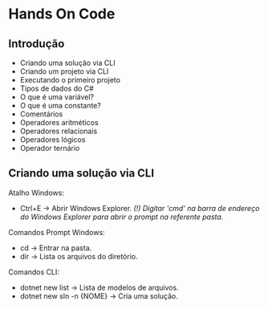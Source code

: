 # Hands On Code

## Introdução

- Criando uma solução via CLI
- Criando um projeto via CLI
- Executando o primeiro projeto
- Tipos de dados do C#
- O que é uma variável?
- O que é uma constante?
- Comentários
- Operadores aritméticos
- Operadores relacionais
- Operadores lógicos
- Operador ternário

## Criando uma solução via CLI

Atalho Windows:
- Ctrl+E -> Abrir Windows Explorer.
*(!) Digitar 'cmd' na barra de endereço do Windows Explorer para abrir o prompt na referente pasta.*

Comandos Prompt Windows:
- cd -> Entrar na pasta.
- dir -> Lista os arquivos do diretório.

Comandos CLI:
- dotnet new list -> Lista de modelos de arquivos.
- dotnet new sln -n {NOME} -> Cria uma solução.